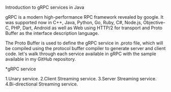 Introduction to gRPC services in Java

gRPC is a modern high-performance RPC framework revealed by google. It was supported now in C++, Java, Python, Go, Ruby, C#, Node.js, Objective-C, PHP, Dart, Android as well as Web using HTTP/2 for transport and Proto Buffer as the interface description language.

The Proto Buffer is used to define the gRPC service in .proto file, which will be compiled using the protocol buffer compiler to generate server and client code. let's walk through each service available in gRPC with the sample available in my GitHub repository.

*gRPC service

1.Unary service.
2.Client Streaming service.
3.Server Streaming service.
4.Bi-directional Streaming service.
